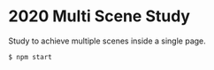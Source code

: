 # 2020 Multi Scene Study

Study to achieve multiple scenes inside a single page.

```sh
$ npm start
```
